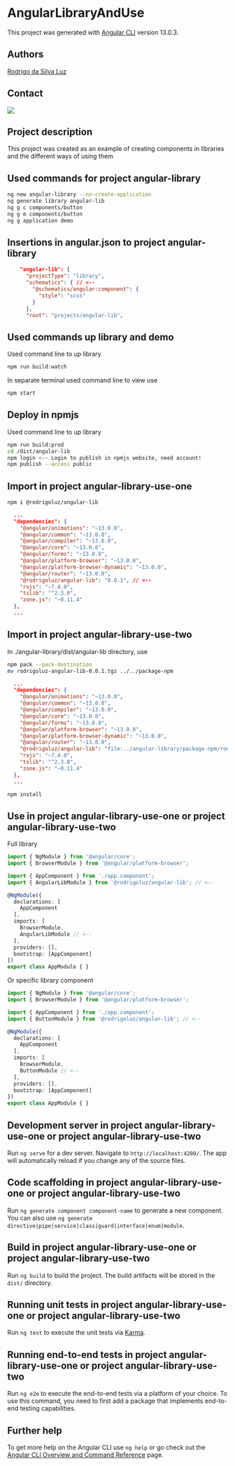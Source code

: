 # AngularLibraryAndUse

This project was generated with [Angular CLI](https://github.com/angular/angular-cli) version 13.0.3.

## Authors
[Rodrigo da Silva Luz](https://github.com/rodrigodasilvaluz)

## Contact

<div>
  <a href="https://www.linkedin.com/in/rodrigo-da-silva-luz-b2a88555" target="_blank"><img loading="lazy" src="https://img.shields.io/badge/-LinkedIn-%230077B5?style=for-the-badge&logo=linkedin&logoColor=white" target="_blank"></a>   
</div>

## Project description

This project was created as an example of creating components in libraries and the different ways of using them

## Used commands for project angular-library
```bash
ng new angular-library --no-create-application
ng generate library angular-lib
ng g c components/button
ng g m components/button
ng g application demo
```

## Insertions in angular.json to project angular-library
```json
    "angular-lib": {
      "projectType": "library",
      "schematics": { // <--
        "@schematics/angular:component": {
          "style": "scss"
        }
      },
      "root": "projects/angular-lib",
```

## Used commands up library and demo

Used command line to up library 
```bash
npm run build:watch
```

In separate terminal used command line to view use
```bash
npm start
```

## Deploy in npmjs

Used command line to up library 
```bash
npm run build:prod
cd /dist/angular-lib
npm login <-- Login to publish in npmjs website, need account!
npm publish --access public
```

## Import in project angular-library-use-one

```bash
npm i @rodrigoluz/angular-lib
```

```json
  ...
  "dependencies": {
    "@angular/animations": "~13.0.0",
    "@angular/common": "~13.0.0",
    "@angular/compiler": "~13.0.0",
    "@angular/core": "~13.0.0",
    "@angular/forms": "~13.0.0",
    "@angular/platform-browser": "~13.0.0",
    "@angular/platform-browser-dynamic": "~13.0.0",
    "@angular/router": "~13.0.0",
    "@rodrigoluz/angular-lib": "0.0.1", // <--
    "rxjs": "~7.4.0",
    "tslib": "^2.3.0",
    "zone.js": "~0.11.4"
  },
  ...
```

## Import in project angular-library-use-two

In ./angular-library/dist/angular-lib directory, use
```bash
npm pack --pack-destination
mv rodrigoluz-angular-lib-0.0.1.tgz ../../package-npm
```

```json
  ...
  "dependencies": {
    "@angular/animations": "~13.0.0",
    "@angular/common": "~13.0.0",
    "@angular/compiler": "~13.0.0",
    "@angular/core": "~13.0.0",
    "@angular/forms": "~13.0.0",
    "@angular/platform-browser": "~13.0.0",
    "@angular/platform-browser-dynamic": "~13.0.0",
    "@angular/router": "~13.0.0",
    "@rodrigoluz/angular-lib": "file:../angular-library/package-npm/rodrigoluz-angular-lib-0.0.1.tgz", // <--
    "rxjs": "~7.4.0",
    "tslib": "^2.3.0",
    "zone.js": "~0.11.4"
  },
  ...
```
```bash
npm install
```

## Use in project angular-library-use-one or project angular-library-use-two

Full library
```ts
import { NgModule } from '@angular/core';
import { BrowserModule } from '@angular/platform-browser';

import { AppComponent } from './app.component';
import { AngularLibModule } from '@rodrigoluz/angular-lib'; // <--

@NgModule({
  declarations: [
    AppComponent
  ],
  imports: [
    BrowserModule,
    AngularLibModule // <--
  ],
  providers: [],
  bootstrap: [AppComponent]
})
export class AppModule { }
```

Or specific library component
```ts
import { NgModule } from '@angular/core';
import { BrowserModule } from '@angular/platform-browser';

import { AppComponent } from './app.component';
import { ButtonModule } from '@rodrigoluz/angular-lib'; // <--

@NgModule({
  declarations: [
    AppComponent
  ],
  imports: [
    BrowserModule,
    ButtonModule // <--
  ],
  providers: [],
  bootstrap: [AppComponent]
})
export class AppModule { }
```

## Development server in project angular-library-use-one or project angular-library-use-two

Run `ng serve` for a dev server. Navigate to `http://localhost:4200/`. The app will automatically reload if you change any of the source files.

## Code scaffolding in project angular-library-use-one or project angular-library-use-two

Run `ng generate component component-name` to generate a new component. You can also use `ng generate directive|pipe|service|class|guard|interface|enum|module`.

## Build in project angular-library-use-one or project angular-library-use-two

Run `ng build` to build the project. The build artifacts will be stored in the `dist/` directory.

## Running unit tests in project angular-library-use-one or project angular-library-use-two

Run `ng test` to execute the unit tests via [Karma](https://karma-runner.github.io).

## Running end-to-end tests in project angular-library-use-one or project angular-library-use-two

Run `ng e2e` to execute the end-to-end tests via a platform of your choice. To use this command, you need to first add a package that implements end-to-end testing capabilities.

## Further help

To get more help on the Angular CLI use `ng help` or go check out the [Angular CLI Overview and Command Reference](https://angular.io/cli) page.
